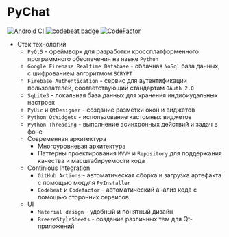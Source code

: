 # PyChat
[![Android CI](https://github.com/AlbatovK/PyChat/actions/workflows/main.yml/badge.svg)](https://github.com/AlbatovK/PyChat/actions/workflows/main.yml)
[![codebeat badge](https://codebeat.co/badges/fbedf083-82c3-4553-bee3-23c53c7f6260)](https://codebeat.co/projects/github-com-albatovk-pychat-master)
[![CodeFactor](https://www.codefactor.io/repository/github/albatovk/pychat/badge)](https://www.codefactor.io/repository/github/albatovk/pychat)

* Стэк технологий
  * `PyQt5` - фреймворк для разработки кроссплатформенного программного обеспечения на языке `Python`
  * `Google Firebase Realtime Database` - облачная `NoSql` база данных, с шифрованием алгоритмом `SCRYPT` 
  * `Firebase Authentication` - сервис для аутентификации пользователей, соответствующий стандартам `OAuth 2.0`
  * `SqLite3` - локальная база данных для хранения индифиудальных настроек
  * `PyUic` и `QtDesigner` - создание разметки окон и виджетов
  * `Python QtWidgets` - использование кастомных виджетов
  * `Python Threading` - выполнение асинхронных действий и задач в фоне
  * Современная архитектура
    * Многоуровневая архитектура
    * Паттерны проектирования `MVVM` и `Repository` для поддержания качества и масштабируемости кода
  * Continious Integration
    * `GitHub Actions` - автоматическая сборка и загрузка артефакта с помощью модуля `PyInstaller`
    * `Codebeat` и `Codefactor` - автоматический анализ кода с помощью сторонних сервисов
  * UI
    * `Material design` - удобный и понятный дизайн
    * `BreezeStyleSheets` - создание различных тем для Qt-приложений

